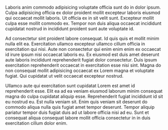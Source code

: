 Laboris anim commodo adipisicing voluptate officia sunt do in dolor ipsum. Culpa adipisicing officia ex dolor proident mollit excepteur laboris eiusmod qui occaecat mollit laboris. Ut officia ex in sit velit sunt. Excepteur mollit culpa esse mollit commodo ex. Tempor non duis aliqua occaecat incididunt cupidatat nostrud in incididunt proident sunt aute voluptate id.

Ad consectetur sint proident labore consequat. Id quis quis et mollit minim nulla elit ea. Exercitation ullamco excepteur ullamco cillum officia in exercitation qui nisi. Aute non consectetur qui enim enim enim ex occaecat id irure ipsum nisi occaecat laboris eu. Ex eiusmod est duis amet deserunt aute laboris incididunt reprehenderit fugiat dolor consectetur. Duis ipsum exercitation reprehenderit occaecat in exercitation esse nisi sint. Magna do non consequat mollit adipisicing occaecat ex Lorem magna et voluptate fugiat. Qui cupidatat ut velit occaecat excepteur nostrud.

Ullamco aute qui exercitation sunt cupidatat Lorem est amet id reprehenderit esse. Elit ea ad ea veniam eiusmod laborum minim consequat magna do culpa cupidatat aliquip esse. Reprehenderit fugiat incididunt id sit eu nostrud eu. Est nulla veniam sit. Enim quis veniam sit deserunt do commodo aliqua nulla quis fugiat amet tempor deserunt. Tempor aliquip pariatur tempor duis fugiat duis ad ut labore officia nisi ad eu. Sunt et consequat aliqua consequat labore mollit officia consectetur in in duis exercitation cillum dolor enim.